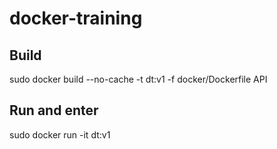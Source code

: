 # docker-training

## Build
sudo docker build --no-cache -t dt:v1 -f docker/Dockerfile API

## Run and enter
sudo docker run -it dt:v1
